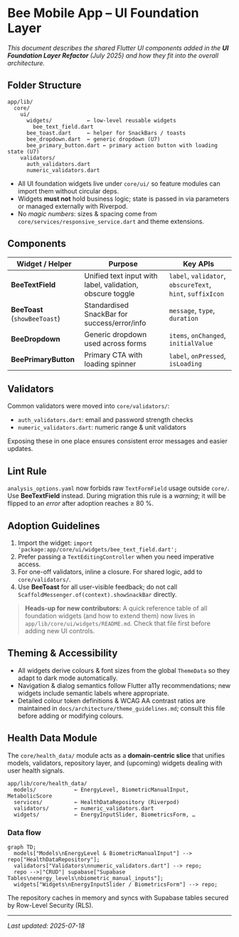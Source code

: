 # Bee Mobile App – UI Foundation Layer

_This document describes the shared Flutter UI components added in the **UI
Foundation Layer Refactor** (July 2025) and how they fit into the overall
architecture._

## Folder Structure

```
app/lib/
  core/
    ui/
      widgets/           ← low-level reusable widgets
        bee_text_field.dart
      bee_toast.dart     ← helper for SnackBars / toasts
      bee_dropdown.dart  ← generic dropdown (U7)
      bee_primary_button.dart ← primary action button with loading state (U7)
    validators/
      auth_validators.dart
      numeric_validators.dart
```

- All UI foundation widgets live under `core/ui/` so feature modules can import
  them without circular deps.
- Widgets **must not** hold business logic; state is passed in via parameters or
  managed externally with Riverpod.
- No _magic numbers_: sizes & spacing come from
  `core/services/responsive_service.dart` and theme extensions.

## Components

| Widget / Helper               | Purpose                                                   | Key APIs                                                  |
| ----------------------------- | --------------------------------------------------------- | --------------------------------------------------------- |
| **BeeTextField**              | Unified text input with label, validation, obscure toggle | `label`, `validator`, `obscureText`, `hint`, `suffixIcon` |
| **BeeToast** (`showBeeToast`) | Standardised SnackBar for success/error/info              | `message`, `type`, `duration`                             |
| **BeeDropdown**               | Generic dropdown used across forms                        | `items`, `onChanged`, `initialValue`                      |
| **BeePrimaryButton**          | Primary CTA with loading spinner                          | `label`, `onPressed`, `isLoading`                         |

## Validators

Common validators were moved into `core/validators/`:

- `auth_validators.dart`: email and password strength checks
- `numeric_validators.dart`: numeric range & unit validators

Exposing these in one place ensures consistent error messages and easier
updates.

## Lint Rule

`analysis_options.yaml` now forbids raw `TextFormField` usage outside `core/`.
Use **BeeTextField** instead. During migration this rule is a _warning_; it will
be flipped to an _error_ after adoption reaches ≥ 80 %.

## Adoption Guidelines

1. Import the widget:
   `import 'package:app/core/ui/widgets/bee_text_field.dart';`
2. Prefer passing a `TextEditingController` when you need imperative access.
3. For one-off validators, inline a closure. For shared logic, add to
   `core/validators/`.
4. Use **BeeToast** for all user-visible feedback; do not call
   `ScaffoldMessenger.of(context).showSnackBar` directly.

> **Heads-up for new contributors:** A quick reference table of all foundation
> widgets (and how to extend them) now lives in
> `app/lib/core/ui/widgets/README.md`. Check that file first before adding new
> UI controls.

## Theming & Accessibility

- All widgets derive colours & font sizes from the global `ThemeData` so they
  adapt to dark mode automatically.
- Navigation & dialog semantics follow Flutter a11y recommendations; new widgets
  include semantic labels where appropriate.
- Detailed colour token definitions & WCAG AA contrast ratios are maintained in
  `docs/architecture/theme_guidelines.md`; consult this file before adding or
  modifying colours.

## Health Data Module

The `core/health_data/` module acts as a **domain-centric slice** that unifies
models, validators, repository layer, and (upcoming) widgets dealing with user
health signals.

```
app/lib/core/health_data/
  models/            ← EnergyLevel, BiometricManualInput, MetabolicScore
  services/          ← HealthDataRepository (Riverpod)
  validators/        ← numeric_validators.dart
  widgets/           ← EnergyInputSlider, BiometricsForm, …
```

### Data flow

```mermaid
graph TD;
  models["Models\nEnergyLevel & BiometricManualInput"] --> repo["HealthDataRepository"];
  validators["Validators\nnumeric_validators.dart"] --> repo;
  repo -->|"CRUD"| supabase["Supabase Tables\nenergy_levels\nbiometric_manual_inputs"];
  widgets["Widgets\nEnergyInputSlider / BiometricsForm"] --> repo;
```

The repository caches in memory and syncs with Supabase tables secured by
Row-Level Security (RLS).

---

_Last updated: 2025-07-18_
